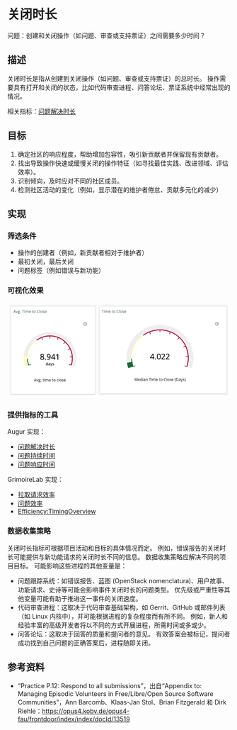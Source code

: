 # 关闭时长

问题：创建和关闭操作（如问题、审查或支持票证）之间需要多少时间？

## 描述
关闭时长是指从创建到关闭操作（如问题、审查或支持票证）的总时长。 操作需要具有打开和关闭的状态，比如代码审查进程、问答论坛、票证系统中经常出现的情况。

相关指标：[问题解决时长](https://chaoss.community/metric-issue-resolution-duration/)

## 目标
1. 确定社区的响应程度，帮助增加包容性，吸引新贡献者并保留现有贡献者。
2. 找出导致操作快速或缓慢关闭的操作特征（如寻找最佳实践、改进领域、评估效率）。
3. 识别倾向，及时应对不同的社区成员。
4. 检测社区活动的变化（例如，显示潜在的维护者倦怠、贡献多元化的减少）

## 实现

### 筛选条件

* 操作的创建者（例如，新贡献者相对于维护者）
* 最初关闭，最后关闭
* 问题标签（例如错误与新功能）

### 可视化效果

![从 GrimoireLab 关闭问题的平均时间和中值时间](images/time-to-close_1.png)

### 提供指标的工具

Augur 实现：
* [问题解决时长](http://augur.osshealth.io/api_docs/#api-Evolution-Closed_Issue_Resolution_Duration(Repo))
* [问题持续时间](http://augur.osshealth.io/api_docs/#api-Evolution-issue-duration-repo)
* [问题响应时间](http://augur.osshealth.io/api_docs/#api-Evolution-Issue_Response_Time(Repo))

GrimoireLab 实现：
* [拉取请求效率](https://chaoss.github.io/grimoirelab-sigils/panels/github-pullrequests-efficiency/)
* [问题效率](https://chaoss.github.io/grimoirelab-sigils/panels/github-issues-efficiency/)
* [Efficiency:TimingOverview](https://chaoss.github.io/grimoirelab-sigils/panels/efficiency-timing-overview/)

### 数据收集策略

关闭时长指标可根据项目活动和目标的具体情况而定。 例如，错误报告的关闭时长可能提供与新功能请求的关闭时长不同的信息。 数据收集策略应解决不同的项目目标。 可能影响这些进程的其他变量是：
* 问题跟踪系统：如错误报告、蓝图 (OpenStack nomenclatura)、用户故事、功能请求、史诗等可能会影响事件关闭时长的问题类型。 优先级或严重性等其他变量可能有助于推进这一事件的关闭速度。
* 代码审查进程：这取决于代码审查基础架构，如 Gerrit、GitHub 或邮件列表（如 Linux 内核中），并可能根据进程的复杂程度而有所不同。 例如，新人和经验丰富的高级开发者将以不同的方式开展进程，所需时间或多或少。
* 问答论坛：这取决于回答的质量和提问者的意见。 有效答案会被标记，提问者成功找到自己问题的正确答案后，进程随即关闭。

## 参考资料
* “Practice P.12: Respond to all submissions”，出自“Appendix to: Managing Episodic Volunteers in Free/Libre/Open Source Software Communities”，Ann Barcomb、Klaas-Jan Stol、Brian Fitzgerald 和 Dirk Riehle：https://opus4.kobv.de/opus4-fau/frontdoor/index/index/docId/13519  
